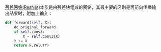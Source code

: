 [残差网络(ResNet)](残差网络(ResNet).md)本质是由残差块组成的网络，其最主要的区别是再前向传播输出结果时，附加上输入：
```python
def forward(self, X):
    do_original_forward
    if self.conv3:
        X = self.conv3(X)
    Y += X
    return F.relu(Y)
```
